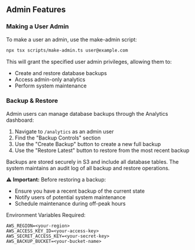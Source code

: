 ## Admin Features

### Making a User Admin

To make a user an admin, use the make-admin script:

```bash
npx tsx scripts/make-admin.ts user@example.com
```

This will grant the specified user admin privileges, allowing them to:
- Create and restore database backups
- Access admin-only analytics
- Perform system maintenance

### Backup & Restore

Admin users can manage database backups through the Analytics dashboard:

1. Navigate to `/analytics` as an admin user
2. Find the "Backup Controls" section
3. Use the "Create Backup" button to create a new full backup
4. Use the "Restore Latest" button to restore from the most recent backup

Backups are stored securely in S3 and include all database tables. The system maintains an audit log of all backup and restore operations.

⚠️ **Important:** Before restoring a backup:
- Ensure you have a recent backup of the current state
- Notify users of potential system maintenance
- Schedule maintenance during off-peak hours

Environment Variables Required:
```plaintext
AWS_REGION=<your-region>
AWS_ACCESS_KEY_ID=<your-access-key>
AWS_SECRET_ACCESS_KEY=<your-secret-key>
AWS_BACKUP_BUCKET=<your-bucket-name>
```
